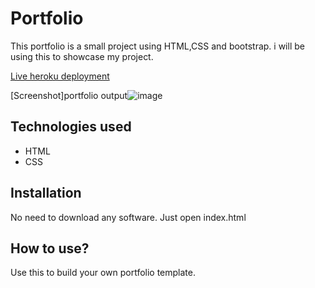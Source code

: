 # Portfolio

This portfolio is a small project using HTML,CSS and bootstrap. i will be using this to showcase my project. 

[Live heroku deployment](https://portfolioharry.herokuapp.com/)

[Screenshot]portfolio output![image](C:\Users\k800m\Desktop\image.png)

## Technologies used

* HTML
* CSS

## Installation

No need to download any software. Just open index.html

## How to use?

Use this to build your own portfolio template.
